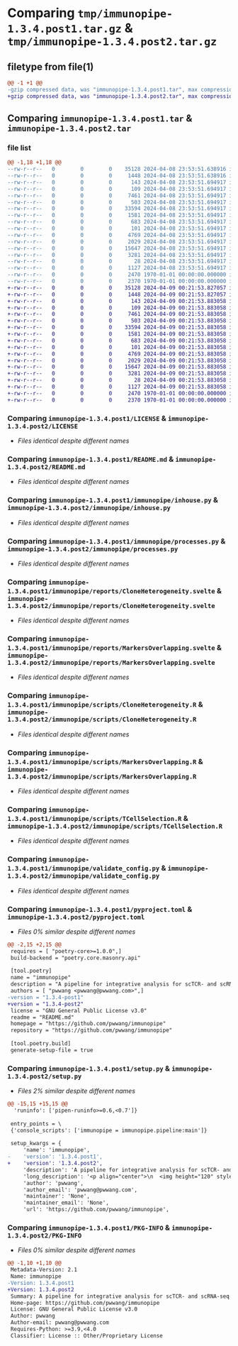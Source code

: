 # Comparing `tmp/immunopipe-1.3.4.post1.tar.gz` & `tmp/immunopipe-1.3.4.post2.tar.gz`

## filetype from file(1)

```diff
@@ -1 +1 @@
-gzip compressed data, was "immunopipe-1.3.4.post1.tar", max compression
+gzip compressed data, was "immunopipe-1.3.4.post2.tar", max compression
```

## Comparing `immunopipe-1.3.4.post1.tar` & `immunopipe-1.3.4.post2.tar`

### file list

```diff
@@ -1,18 +1,18 @@
--rw-r--r--   0        0        0    35128 2024-04-08 23:53:51.638916 immunopipe-1.3.4.post1/LICENSE
--rw-r--r--   0        0        0     1448 2024-04-08 23:53:51.638916 immunopipe-1.3.4.post1/README.md
--rw-r--r--   0        0        0      143 2024-04-08 23:53:51.694917 immunopipe-1.3.4.post1/immunopipe/__init__.py
--rw-r--r--   0        0        0      109 2024-04-08 23:53:51.694917 immunopipe-1.3.4.post1/immunopipe/__main__.py
--rw-r--r--   0        0        0     7461 2024-04-08 23:53:51.694917 immunopipe-1.3.4.post1/immunopipe/inhouse.py
--rw-r--r--   0        0        0      503 2024-04-08 23:53:51.694917 immunopipe-1.3.4.post1/immunopipe/pipeline.py
--rw-r--r--   0        0        0    33594 2024-04-08 23:53:51.694917 immunopipe-1.3.4.post1/immunopipe/processes.py
--rw-r--r--   0        0        0     1581 2024-04-08 23:53:51.694917 immunopipe-1.3.4.post1/immunopipe/reports/CloneHeterogeneity.svelte
--rw-r--r--   0        0        0      683 2024-04-08 23:53:51.694917 immunopipe-1.3.4.post1/immunopipe/reports/MarkersOverlapping.svelte
--rw-r--r--   0        0        0      101 2024-04-08 23:53:51.694917 immunopipe-1.3.4.post1/immunopipe/reports/TCellSelection.svelte
--rw-r--r--   0        0        0     4769 2024-04-08 23:53:51.694917 immunopipe-1.3.4.post1/immunopipe/scripts/CloneHeterogeneity.R
--rw-r--r--   0        0        0     2029 2024-04-08 23:53:51.694917 immunopipe-1.3.4.post1/immunopipe/scripts/MarkersOverlapping.R
--rw-r--r--   0        0        0    15647 2024-04-08 23:53:51.694917 immunopipe-1.3.4.post1/immunopipe/scripts/TCellSelection.R
--rw-r--r--   0        0        0     3281 2024-04-08 23:53:51.694917 immunopipe-1.3.4.post1/immunopipe/validate_config.py
--rw-r--r--   0        0        0       28 2024-04-08 23:53:51.694917 immunopipe-1.3.4.post1/immunopipe/version.py
--rw-r--r--   0        0        0     1127 2024-04-08 23:53:51.694917 immunopipe-1.3.4.post1/pyproject.toml
--rw-r--r--   0        0        0     2470 1970-01-01 00:00:00.000000 immunopipe-1.3.4.post1/setup.py
--rw-r--r--   0        0        0     2370 1970-01-01 00:00:00.000000 immunopipe-1.3.4.post1/PKG-INFO
+-rw-r--r--   0        0        0    35128 2024-04-09 00:21:53.827057 immunopipe-1.3.4.post2/LICENSE
+-rw-r--r--   0        0        0     1448 2024-04-09 00:21:53.827057 immunopipe-1.3.4.post2/README.md
+-rw-r--r--   0        0        0      143 2024-04-09 00:21:53.883058 immunopipe-1.3.4.post2/immunopipe/__init__.py
+-rw-r--r--   0        0        0      109 2024-04-09 00:21:53.883058 immunopipe-1.3.4.post2/immunopipe/__main__.py
+-rw-r--r--   0        0        0     7461 2024-04-09 00:21:53.883058 immunopipe-1.3.4.post2/immunopipe/inhouse.py
+-rw-r--r--   0        0        0      503 2024-04-09 00:21:53.883058 immunopipe-1.3.4.post2/immunopipe/pipeline.py
+-rw-r--r--   0        0        0    33594 2024-04-09 00:21:53.883058 immunopipe-1.3.4.post2/immunopipe/processes.py
+-rw-r--r--   0        0        0     1581 2024-04-09 00:21:53.883058 immunopipe-1.3.4.post2/immunopipe/reports/CloneHeterogeneity.svelte
+-rw-r--r--   0        0        0      683 2024-04-09 00:21:53.883058 immunopipe-1.3.4.post2/immunopipe/reports/MarkersOverlapping.svelte
+-rw-r--r--   0        0        0      101 2024-04-09 00:21:53.883058 immunopipe-1.3.4.post2/immunopipe/reports/TCellSelection.svelte
+-rw-r--r--   0        0        0     4769 2024-04-09 00:21:53.883058 immunopipe-1.3.4.post2/immunopipe/scripts/CloneHeterogeneity.R
+-rw-r--r--   0        0        0     2029 2024-04-09 00:21:53.883058 immunopipe-1.3.4.post2/immunopipe/scripts/MarkersOverlapping.R
+-rw-r--r--   0        0        0    15647 2024-04-09 00:21:53.883058 immunopipe-1.3.4.post2/immunopipe/scripts/TCellSelection.R
+-rw-r--r--   0        0        0     3281 2024-04-09 00:21:53.883058 immunopipe-1.3.4.post2/immunopipe/validate_config.py
+-rw-r--r--   0        0        0       28 2024-04-09 00:21:53.883058 immunopipe-1.3.4.post2/immunopipe/version.py
+-rw-r--r--   0        0        0     1127 2024-04-09 00:21:53.883058 immunopipe-1.3.4.post2/pyproject.toml
+-rw-r--r--   0        0        0     2470 1970-01-01 00:00:00.000000 immunopipe-1.3.4.post2/setup.py
+-rw-r--r--   0        0        0     2370 1970-01-01 00:00:00.000000 immunopipe-1.3.4.post2/PKG-INFO
```

### Comparing `immunopipe-1.3.4.post1/LICENSE` & `immunopipe-1.3.4.post2/LICENSE`

 * *Files identical despite different names*

### Comparing `immunopipe-1.3.4.post1/README.md` & `immunopipe-1.3.4.post2/README.md`

 * *Files identical despite different names*

### Comparing `immunopipe-1.3.4.post1/immunopipe/inhouse.py` & `immunopipe-1.3.4.post2/immunopipe/inhouse.py`

 * *Files identical despite different names*

### Comparing `immunopipe-1.3.4.post1/immunopipe/processes.py` & `immunopipe-1.3.4.post2/immunopipe/processes.py`

 * *Files identical despite different names*

### Comparing `immunopipe-1.3.4.post1/immunopipe/reports/CloneHeterogeneity.svelte` & `immunopipe-1.3.4.post2/immunopipe/reports/CloneHeterogeneity.svelte`

 * *Files identical despite different names*

### Comparing `immunopipe-1.3.4.post1/immunopipe/reports/MarkersOverlapping.svelte` & `immunopipe-1.3.4.post2/immunopipe/reports/MarkersOverlapping.svelte`

 * *Files identical despite different names*

### Comparing `immunopipe-1.3.4.post1/immunopipe/scripts/CloneHeterogeneity.R` & `immunopipe-1.3.4.post2/immunopipe/scripts/CloneHeterogeneity.R`

 * *Files identical despite different names*

### Comparing `immunopipe-1.3.4.post1/immunopipe/scripts/MarkersOverlapping.R` & `immunopipe-1.3.4.post2/immunopipe/scripts/MarkersOverlapping.R`

 * *Files identical despite different names*

### Comparing `immunopipe-1.3.4.post1/immunopipe/scripts/TCellSelection.R` & `immunopipe-1.3.4.post2/immunopipe/scripts/TCellSelection.R`

 * *Files identical despite different names*

### Comparing `immunopipe-1.3.4.post1/immunopipe/validate_config.py` & `immunopipe-1.3.4.post2/immunopipe/validate_config.py`

 * *Files identical despite different names*

### Comparing `immunopipe-1.3.4.post1/pyproject.toml` & `immunopipe-1.3.4.post2/pyproject.toml`

 * *Files 0% similar despite different names*

```diff
@@ -2,15 +2,15 @@
 requires = [ "poetry-core>=1.0.0",]
 build-backend = "poetry.core.masonry.api"
 
 [tool.poetry]
 name = "immunopipe"
 description = "A pipeline for integrative analysis for scTCR- and scRNA-seq data"
 authors = [ "pwwang <pwwang@pwwang.com>",]
-version = "1.3.4-post1"
+version = "1.3.4-post2"
 license = "GNU General Public License v3.0"
 readme = "README.md"
 homepage = "https://github.com/pwwang/immunopipe"
 repository = "https://github.com/pwwang/immunopipe"
 
 [tool.poetry.build]
 generate-setup-file = true
```

### Comparing `immunopipe-1.3.4.post1/setup.py` & `immunopipe-1.3.4.post2/setup.py`

 * *Files 2% similar despite different names*

```diff
@@ -15,15 +15,15 @@
  'runinfo': ['pipen-runinfo>=0.6,<0.7']}
 
 entry_points = \
 {'console_scripts': ['immunopipe = immunopipe.pipeline:main']}
 
 setup_kwargs = {
     'name': 'immunopipe',
-    'version': '1.3.4.post1',
+    'version': '1.3.4.post2',
     'description': 'A pipeline for integrative analysis for scTCR- and scRNA-seq data',
     'long_description': '<p align="center">\n  <img height="120" style="height: 120px" src="https://github.com/pwwang/immunopipe/blob/dev/docs/logo.png?raw=true" />\n</p>\n<p align="center">Integrative analysis for single-cell RNA sequencing and single-cell TCR sequencing data</p>\n<hr />\n\n`immunopipe` is a pipeline based on [`pipen`](https://github.com/pwwang/pipen) framework. It includes a set of processes for scTCR- and scRNA-seq data analysis in `R`, `python` and `bash`. The pipeline is designed to be flexible and configurable.\n\n<p align="center">\n  <img src="https://github.com/pwwang/immunopipe/blob/dev/docs/immunopipe.ms.png?raw=true" />\n</p>\n\nSee a more detailed flowchart [here](https://github.com/pwwang/immunopipe/blob/dev/docs/immunopipe.flowchart.png?raw=true).\n\n## Documentaion\n\n[https://pwwang.github.io/immunopipe](https://pwwang.github.io/immunopipe)\n\n## Proposing more analyses\n\nIf you have any suggestions for more analyses, please feel free to open an issue [here](https://github.com/pwwang/immunopipe/issues/new)\n\n## Example\n\n[https://github.com/pwwang/immunopipe-example](https://github.com/pwwang/immunopipe-example)\n\n## Gallery\n\nThere are some datasets with both scRNA-seq and scTCR-seq data available in the publications. The data were reanalyzed using `immunopipe` with the configurations provided in each repository, where the results are also available.\n\nCheck out the [gallery](https://pwwang.github.io/immunopipe/gallery) for more details.\n',
     'author': 'pwwang',
     'author_email': 'pwwang@pwwang.com',
     'maintainer': 'None',
     'maintainer_email': 'None',
     'url': 'https://github.com/pwwang/immunopipe',
```

### Comparing `immunopipe-1.3.4.post1/PKG-INFO` & `immunopipe-1.3.4.post2/PKG-INFO`

 * *Files 0% similar despite different names*

```diff
@@ -1,10 +1,10 @@
 Metadata-Version: 2.1
 Name: immunopipe
-Version: 1.3.4.post1
+Version: 1.3.4.post2
 Summary: A pipeline for integrative analysis for scTCR- and scRNA-seq data
 Home-page: https://github.com/pwwang/immunopipe
 License: GNU General Public License v3.0
 Author: pwwang
 Author-email: pwwang@pwwang.com
 Requires-Python: >=3.9,<4.0
 Classifier: License :: Other/Proprietary License
```

